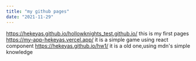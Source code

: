 ```yaml
---
title: "my github pages"
date: "2021-11-29"
---
```

https://hekeyas.github.io/hollowknights_test.github.io/ this is my first pages 
https://my-app-hekeyas.vercel.app/ it is a simple game using react component
https://hekeyas.github.io/hw1/ it is a old one,using mdn's simple knowledge 
